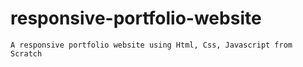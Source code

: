 # responsive-portfolio-website
```
A responsive portfolio website using Html, Css, Javascript from Scratch
```